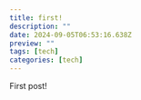 ```yaml
---
title: first!
description: ""
date: 2024-09-05T06:53:16.638Z
preview: ""
tags: [tech]
categories: [tech]
---
```

First post!
